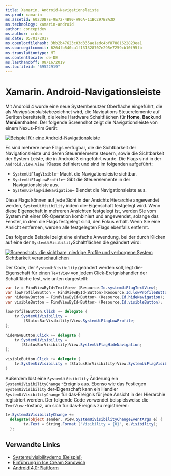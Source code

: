 ```yaml
---
title: Xamarin. Android-Navigationsleiste
ms.prod: xamarin
ms.assetid: 6023DB7E-9E72-4B90-A96A-11BC297B8A3D
ms.technology: xamarin-android
author: conceptdev
ms.author: crdun
ms.date: 05/01/2017
ms.openlocfilehash: 3bb2b47623c03d335ae1edc4bf87881622823ea1
ms.sourcegitcommit: 6264fb540ca1f131328707e295e7259cb10f95fb
ms.translationtype: MT
ms.contentlocale: de-DE
ms.lasthandoff: 08/16/2019
ms.locfileid: "69522919"
---
```

# <a name="xamarinandroid-navigation-bar"></a>Xamarin. Android-Navigationsleiste

Mit Android 4 wurde eine neue Systembenutzer Oberfläche eingeführt, die als *Navigationsleiste*bezeichnet wird, die Navigations Steuerelemente auf Geräten bereitstellt, die keine Hardware Schaltflächen für **Home**, **Back**und **Menü**enthalten.
Der folgende Screenshot zeigt die Navigationsleiste von einem Nexus-Prim Gerät:

 [![Beispiel für eine Android-Navigationsleiste](navigation-bar-images/19-navbar.png)](navigation-bar-images/19-navbar.png#lightbox)

Es sind mehrere neue Flags verfügbar, die die Sichtbarkeit der Navigationsleiste und deren Steuerelemente steuern, sowie die Sichtbarkeit der System Leiste, die in Android 3 eingeführt wurde. Die Flags sind in der `Android.View.View` -Klasse definiert und sind im folgenden aufgeführt:

- `SystemUiFlagVisible`&ndash; Macht die Navigationsleiste sichtbar. 
- `SystemUiFlagLowProfile`&ndash; Gibt die Steuerelemente in der Navigationsleiste aus. 
- `SystemUiFlagHideNavigation`&ndash; Blendet die Navigationsleiste aus. 


Diese Flags können auf jede Sicht in der Ansichts Hierarchie angewendet werden, `SystemUiVisibility` indem die-Eigenschaft festgelegt wird. Wenn diese Eigenschaft in mehreren Ansichten festgelegt ist, werden Sie vom System mit einer OR-Operation kombiniert und angewendet, solange das Fenster, in dem die Flags festgelegt sind, den Fokus erhält. Wenn Sie eine Ansicht entfernen, werden alle festgelegten Flags ebenfalls entfernt.

Das folgende Beispiel zeigt eine einfache Anwendung, bei der durch Klicken auf eine der `SystemUiVisibility`Schaltflächen die geändert wird:

 [![Screenshots, die sichtbare, niedrige Profile und verborgene System Sichtbarkeit veranschaulichen](navigation-bar-images/18-systemuivisibility.png)](navigation-bar-images/18-systemuivisibility.png#lightbox)

Der Code, der `SystemUiVisibility` geändert werden soll, legt die-Eigenschaft für einen `TextView` von jedem Click-Ereignishandler der Schaltfläche fest, wie unten dargestellt:

```csharp
var tv = FindViewById<TextView> (Resource.Id.systemUiFlagTextView);
var lowProfileButton = FindViewById<Button>(Resource.Id.lowProfileButton);
var hideNavButton = FindViewById<Button> (Resource.Id.hideNavigation);
var visibleButton = FindViewById<Button> (Resource.Id.visibleButton);
           
lowProfileButton.Click += delegate {
    tv.SystemUiVisibility =
        (StatusBarVisibility)View.SystemUiFlagLowProfile;
};
           
hideNavButton.Click += delegate {
    tv.SystemUiVisibility =
       (StatusBarVisibility)View.SystemUiFlagHideNavigation;        
};
           
visibleButton.Click += delegate {
    tv.SystemUiVisibility = (StatusBarVisibility)View.SystemUiFlagVisible;
}
```

Außerdem löst eine `SystemUiVisibility` Änderung ein `SystemUiVisibilityChange` -Ereignis aus. Ebenso wie das Festlegen `SystemUiVisibility` der-Eigenschaft kann ein Handler `SystemUiVisibilityChange` für das-Ereignis für jede Ansicht in der Hierarchie registriert werden. Der folgende Code verwendet beispielsweise die `TextView` -Instanz, um sich für das-Ereignis zu registrieren:

```csharp
tv.SystemUiVisibilityChange +=
  delegate(object sender, View.SystemUiVisibilityChangeEventArgs e) {
        tv.Text = String.Format ("Visibility = {0}", e.Visibility);
  };
```



## <a name="related-links"></a>Verwandte Links

- [Systemuivisibilitydemo (Beispiel)](https://docs.microsoft.com/samples/xamarin/monodroid-samples/systemuivisibilitydemo)
- [Einführung in Ice Cream Sandwich](http://www.android.com/about/ice-cream-sandwich/)
- [Android 4,0-Plattform](https://developer.android.com/sdk/android-4.0.html)
